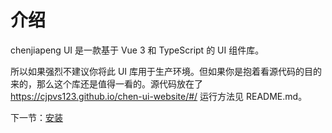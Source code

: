 # 介绍

chenjiapeng UI 是一款基于 Vue 3 和 TypeScript 的 UI 组件库。



所以如果强烈不建议你将此 UI 库用于生产环境。但如果你是抱着看源代码的目的来的，那么这个库还是值得一看的。源代码放在了 https://cjpvs123.github.io/chen-ui-website/#/ 运行方法见 README.md。

下一节：[安装](#/doc/install) 